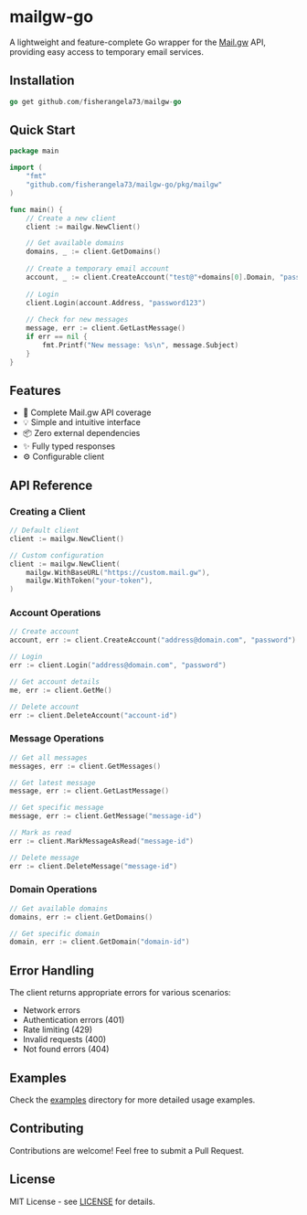 # mailgw-go

A lightweight and feature-complete Go wrapper for the [Mail.gw](https://mail.gw) API, providing easy access to temporary email services.

## Installation

```go
go get github.com/fisherangela73/mailgw-go
```

## Quick Start

```go
package main

import (
    "fmt"
    "github.com/fisherangela73/mailgw-go/pkg/mailgw"
)

func main() {
    // Create a new client
    client := mailgw.NewClient()

    // Get available domains
    domains, _ := client.GetDomains()
    
    // Create a temporary email account
    account, _ := client.CreateAccount("test@"+domains[0].Domain, "password123")
    
    // Login
    client.Login(account.Address, "password123")
    
    // Check for new messages
    message, err := client.GetLastMessage()
    if err == nil {
        fmt.Printf("New message: %s\n", message.Subject)
    }
}
```

## Features

- 🚀 Complete Mail.gw API coverage
- 💡 Simple and intuitive interface
- 📦 Zero external dependencies
- ✨ Fully typed responses
- ⚙️ Configurable client

## API Reference

### Creating a Client

```go
// Default client
client := mailgw.NewClient()

// Custom configuration
client := mailgw.NewClient(
    mailgw.WithBaseURL("https://custom.mail.gw"),
    mailgw.WithToken("your-token"),
)
```

### Account Operations

```go
// Create account
account, err := client.CreateAccount("address@domain.com", "password")

// Login
err := client.Login("address@domain.com", "password")

// Get account details
me, err := client.GetMe()

// Delete account
err := client.DeleteAccount("account-id")
```

### Message Operations

```go
// Get all messages
messages, err := client.GetMessages()

// Get latest message
message, err := client.GetLastMessage()

// Get specific message
message, err := client.GetMessage("message-id")

// Mark as read
err := client.MarkMessageAsRead("message-id")

// Delete message
err := client.DeleteMessage("message-id")
```

### Domain Operations

```go
// Get available domains
domains, err := client.GetDomains()

// Get specific domain
domain, err := client.GetDomain("domain-id")
```

## Error Handling

The client returns appropriate errors for various scenarios:
- Network errors
- Authentication errors (401)
- Rate limiting (429)
- Invalid requests (400)
- Not found errors (404)

## Examples

Check the [examples](examples) directory for more detailed usage examples.

## Contributing

Contributions are welcome! Feel free to submit a Pull Request.

## License

MIT License - see [LICENSE](LICENSE) for details.
